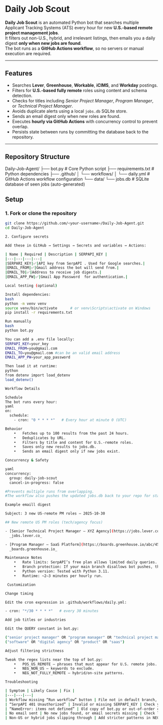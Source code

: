 # Daily Job Scout

**Daily Job Scout** is an automated Python bot that searches multiple Applicant Tracking Systems (ATS) every hour for new **U.S.-based remote project management jobs**.  
It filters out non-U.S., hybrid, and irrelevant listings, then emails you a daily digest **only when new jobs are found**.  
The bot runs as a **GitHub Actions workflow**, so no servers or manual execution are required.

---

## Features

- Searches **Lever**, **Greenhouse**, **Workable**, **iCIMS**, and **Workday** postings.  
- Filters for **U.S.-based fully remote** roles using content and schema detection.  
- Checks for titles including *Senior Project Manager*, *Program Manager*, or *Technical Project Manager*.  
- Avoids duplicate alerts using a local `jobs.db` SQLite store.  
- Sends an email digest only when new roles are found.  
- Executes **hourly via GitHub Actions** with concurrency control to prevent overlap.  
- Persists state between runs by committing the database back to the repository.

---

## Repository Structure
Daily-Job-Agent/
├── bot.py                 # Core Python script
├── requirements.txt       # Python dependencies
├── .github/
│   └── workflows/
│       └── daily.yml      # GitHub Actions workflow configuration
└── data/
└── jobs.db            # SQLite database of seen jobs (auto-generated)


## Setup

### 1. Fork or clone the repository
```bash
git clone https://github.com/<your-username>/Daily-Job-Agent.git
cd Daily-Job-Agent

2. Configure secrets

Add these in GitHub → Settings → Secrets and variables → Actions:

| Name | Required | Description | SERPAPI_KEY |
|---|---|---|---|
|SERPARI_KEY|✅|API key from SerpAPI￼. Used for Google searches.|
|EMAIL_FROM|✅|Gmail address the bot will send from.| 
|EMAIL_TO|✅|Address to receive job digests.|
|EMAIL_APP_PW|✅|Gmail App Password￼ for authentication.|

Local testing (optional)

Install dependencies:
bash
python -m venv venv
source venv/bin/activate      # or venv\Scripts\activate on Windows
pip install -r requirements.txt

Run manually
bash
python bot.py

You can add a .env file locally:
SERPAPI_KEY=your_key
EMAIL_FROM=you@gmail.com
EMAIL_TO=you@gmail.com #can be an valid email address
EMAIL_APP_PW=your_app_password

Then load it at runtime:
python
from dotenv import load_dotenv
load_dotenv()

Workflow Details

Schedule
The bot runs every hour:
yaml
on:
  schedule:
    - cron: "0 * * * *"   # Every hour at minute 0 (UTC)

Behavior
	•	Fetches up to 100 results from the past 24 hours.
	•	Deduplicates by URL.
	•	Filters by title and content for U.S.-remote roles.
	•	Saves only new results to jobs.db.
	•	Sends an email digest only if new jobs exist.

Concurrency & Safety

yaml
concurrency:
  group: daily-job-scout
  cancel-in-progress: false

#Prevents multiple runs from overlapping.
#The workflow also pushes the updated jobs.db back to your repo for state persistence.

Example emaill digest

Subject: 3 new US-remote PM roles — 2025-10-30

## New remote US PM roles (tech/agency focus)

- [Senior Technical Project Manager – XYZ Agency](https://jobs.lever.co/xyz/123)
  _jobs.lever.co_

- [Program Manager – SaaS Platform](https://boards.greenhouse.io/abc/456)
  _boards.greenhouse.io_

Maintenance Notes
	•	Rate limits: SerpAPI’s free plan allows limited daily queries. Hourly runs will require a paid tier.
	•	Branch protection: If your main branch disallows bot pushes, the workflow will upload the DB as an artifact instead.
	•	Python version: Tested with Python 3.11.
	•	Runtime: ~2–3 minutes per hourly run.

 Customization

Change timing

Edit the cron expression in .github/workflows/daily.yml:

- cron: "*/30 * * * *"   # every 30 minutes

Add job titles or industries

Edit the QUERY constant in bot.py:

("senior project manager" OR "program manager" OR "technical project manager" OR "delivery manager")
("software" OR "digital agency" OR "product" OR "saas")

Adjust filtering strictness

Tweak the regex lists near the top of bot.py:
	•	POS_US_REMOTE — phrases that must appear for U.S. remote jobs.
	•	NEG_NON_US — keywords to exclude.
	•	NEG_NOT_FULLY_REMOTE — hybrid/on-site patterns.

Troubleshooting

| Symptom | Likely Cause | Fix |
|---|---|---|
| Workflow missing “Run workflow” button | File not in default branch, or workflow_dispatch missing | |Ensure .github/workflows/daily.yml is in main and contains workflow_dispatch: {} |
| “SerpAPI 401 Unauthorized” | Invalid or missing SERPAPI_KEY | Check your secret |
| “NameError: items not defined” | Old copy of bot.py or out-of-order code | Use the latest bot.py structure from this repo |
| No email sent | No new jobs found, or email secrets missing | Check logs and secrets
| Non-US or hybrid jobs slipping through | Add stricter patterns in NEG_NON_US and NEG_NOT_FULLY_REMOTE | Tune regex lists |
